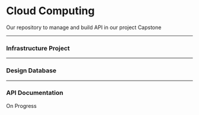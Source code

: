 # Cloud Computing

Our repository to manage and build API in our project Capstone

<hr>

<H3>Infrastructure Project</H3>
<!-- <img src="https://cdn.discordapp.com/attachments/1170360157256040448/1182213021267935262/Screenshot_2023-12-05_213900.png?ex=6583e0ac&is=65716bac&hm=f946f1ad3d5a4884e1a96ab44cdb1fdb03e30b2897f0977c5bac1da5ec93c2c3&" width=70%> -->

<hr>

<h3>Design Database</h3>
<!-- <img src="https://cdn.discordapp.com/attachments/1170360157256040448/1182212940284309524/Screenshot_2023-12-06_201829.png?ex=6583e099&is=65716b99&hm=6c3fc2c2dd8b477ed99d4e39526598b189eb8d8ffab4274102cc27f1f096b91c&" width=70%> -->

<hr>

<h3>API Documentation</h3>
<p>On Progress</p>

